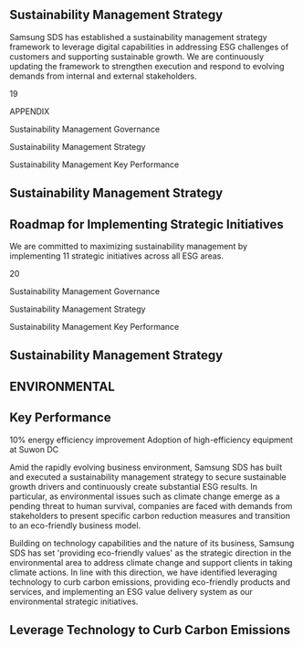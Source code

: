 ## **Sustainability Management Strategy**

Samsung SDS has established a sustainability management strategy framework to leverage digital capabilities in addressing ESG challenges of customers and supporting sustainable growth. We are continuously updating the framework to strengthen execution and respond to evolving demands from internal and external stakeholders.

19

APPENDIX

Sustainability Management Governance

Sustainability Management Strategy

Sustainability Management Key Performance

## **Sustainability Management Strategy**

## **Roadmap for Implementing Strategic Initiatives**

We are committed to maximizing sustainability management by implementing 11 strategic initiatives across all ESG areas.

20

Sustainability Management Governance

Sustainability Management Strategy

Sustainability Management Key Performance

## **Sustainability Management Strategy**

## **ENVIRONMENTAL**

## **Key Performance**

10% energy efficiency improvement Adoption of high-efficiency equipment at Suwon DC

Amid the rapidly evolving business environment, Samsung SDS has built and executed a sustainability management strategy to secure sustainable growth drivers and continuously create substantial ESG results. In particular, as environmental issues such as climate change emerge as a pending threat to human survival, companies are faced with demands from stakeholders to present specific carbon reduction measures and transition to an eco-friendly business model.

Building on technology capabilities and the nature of its business, Samsung SDS has set 'providing eco-friendly values' as the strategic direction in the environmental area to address climate change and support clients in taking climate actions. In line with this direction, we have identified leveraging technology to curb carbon emissions, providing eco-friendly products and services, and implementing an ESG value delivery system as our environmental strategic initiatives.

## **Leverage Technology to Curb Carbon Emissions**